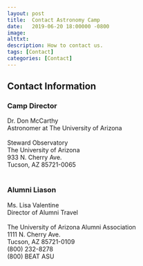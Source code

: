 ```yaml
---
layout: post
title:  Contact Astronomy Camp
date:   2019-06-20 18:00000 -0800
image:  
alttxt: 
description: How to contact us.
tags: [Contact]
categories: [Contact]
---
```


<!--![]({{site.baseurl}}/img/11.jpg)<img alt="Astronomy Camp 2019: Continuing to inspire through authentic exploration." title="Come explore the skies with students from around the world. (Image from Apollo 15; July 26, 1971)" src="img/11.jpg">-->

## Contact Information

### Camp Director

Dr. Don McCarthy</br>
Astronomer at The University of Arizona</br>
</br>
Steward Observatory</br>
The University of Arizona</br>
933 N. Cherry Ave.</br>
Tucson, AZ 85721-0065</br>
</br>

### Alumni Liason

Ms. Lisa Valentine</br>
Director of Alumni Travel</br>
</br>
The University of Arizona Alumni Association</br>
1111 N. Cherry Ave.</br>
Tucson, AZ 85721-0109</br>
(800) 232-8278</br>
(800) BEAT ASU</br>

